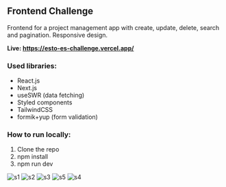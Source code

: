 ## Frontend Challenge
Frontend for a project management app with create, update, delete, search and pagination. Responsive design.

**Live: https://esto-es-challenge.vercel.app/**

### Used libraries:
- React.js
- Next.js
- useSWR (data fetching)
- Styled components
- TailwindCSS
- formik+yup (form validation)

### How to run locally:
1) Clone the repo
2) npm install
3) npm run dev

![s1](https://user-images.githubusercontent.com/23263273/127559337-fed00e4c-0e6e-48d5-b9c8-3bbc5b95738d.png)
![s2](https://user-images.githubusercontent.com/23263273/127559341-d82b3bf0-9b16-48e8-b6a2-1a1f43d26994.png)
![s3](https://user-images.githubusercontent.com/23263273/127559343-fd7e5516-abe4-41ee-9e32-edd9aa0bc775.png)
![s5](https://user-images.githubusercontent.com/23263273/127559473-26b45791-37a7-4d14-a79e-060e9cd3ea10.png)
![s4](https://user-images.githubusercontent.com/23263273/127559808-d8db78d1-1529-4264-839e-23132f89d441.png)
